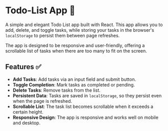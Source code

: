 # Todo-List App 🚀

A simple and elegant Todo List app built with React. This app allows you to add, delete, and toggle tasks, while storing your tasks in the browser's `localStorage` to persist them between page refreshes.

The app is designed to be responsive and user-friendly, offering a scrollable list of tasks when there are too many to fit on the screen.

## Features ✅

- **Add Tasks**: Add tasks via an input field and submit button.
- **Toggle Completion**: Mark tasks as completed or pending.
- **Delete Tasks**: Remove tasks from the list.
- **Persistent Data**: Tasks are saved in `localStorage`, so they persist even when the page is refreshed.
- **Scrollable List**: The task list becomes scrollable when it exceeds a certain height.
- **Responsive Design**: The app is responsive and works well on mobile and desktop.
